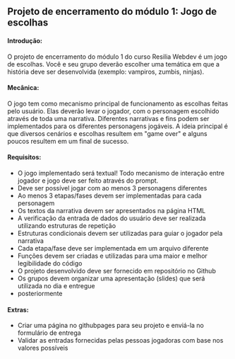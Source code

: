 ## Projeto de encerramento do módulo 1: Jogo de escolhas

#### Introdução:

O projeto de encerramento do módulo 1 do curso Resilia Webdev é um jogo de escolhas. Você e seu grupo
deverão escolher uma temática em que a história deve ser desenvolvida (exemplo: vampiros, zumbis, ninjas).

#### Mecânica:

O jogo tem como mecanismo principal de funcionamento as escolhas feitas pelo usuário. Elas deverão levar o
jogador, com o personagem escolhido através de toda uma narrativa. Diferentes narrativas e fins podem ser
implementados para os diferentes personagens jogáveis. A ideia principal é que diversos cenários e escolhas
resultem em "game over" e alguns poucos resultem em um final de sucesso.

#### Requisitos:

* O jogo implementado será textual! Todo mecanismo de interação entre jogador e jogo deve ser feito através
do prompt.
* Deve ser possível jogar com ao menos 3 personagens diferentes
* Ao menos 3 etapas/fases devem ser implementadas para cada personagem
* Os textos da narrativa devem ser apresentados na página HTML
* A verificação da entrada de dados do usuário deve ser realizada utilizando estruturas de repetição
* Estruturas condicionais devem ser utilizadas para guiar o jogador pela narrativa
* Cada etapa/fase deve ser implementada em um arquivo diferente
* Funções devem ser criadas e utilizadas para uma maior e melhor legibilidade do código
* O projeto desenvolvido deve ser fornecido em repositório no Github
* Os grupos devem organizar uma apresentação (slides) que será utilizada no dia e entregue
* posteriormente

#### Extras:

* Criar uma página no githubpages para seu projeto e enviá-la no formulário de entrega
* Validar as entradas fornecidas pelas pessoas jogadoras com base nos valores possíveis
